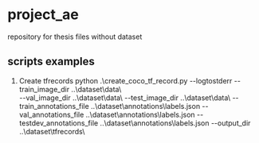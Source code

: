# project_ae

repository for thesis files without dataset

## scripts examples

1. Create tfrecords
	python .\create_coco_tf_record.py --logtostderr 
		--train_image_dir ..\dataset\data\  
		--val_image_dir ..\dataset\data\ 
		--test_image_dir ..\dataset\data\ 
		--train_annotations_file ..\dataset\annotations\labels.json 
		--val_annotations_file ..\dataset\annotations\labels.json 
		--testdev_annotations_file ..\dataset\annotations\labels.json 
		--output_dir ..\dataset\tfrecords\
